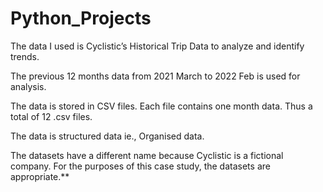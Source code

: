 # Python_Projects

The data I used is Cyclistic’s Historical Trip Data to analyze and identify trends.

The previous 12 months data from 2021 March to 2022 Feb is used for analysis.

The data is stored in CSV files. Each file contains one month data. Thus a total of 12 .csv files.

The data is structured data ie., Organised data.

The datasets have a different name because Cyclistic is a fictional company. For the purposes of this case study, the datasets are appropriate.**
